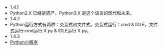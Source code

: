 - 1.4.1
- Python2.X 已经是遗产，Python3.X 是这个语言的现代和未来。
- 1.4.2
- Python运行方式有两种：交互式和文件式。交互式运行：cmd & IDLE，文件式运行:cmd运行 X.py & IDLE运行 X.py。
- 1.4.3
- [Python小程序](https://github.com/JackZander/Python-Note/tree/master/1.4.3Python%E5%B0%8F%E7%A8%8B%E5%BA%8F)

